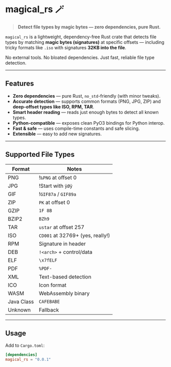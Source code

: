 # magical_rs 🪄

> **Detect file types by magic bytes — zero dependencies, pure Rust.**

`magical_rs` is a lightweight, dependency-free Rust crate that detects file types by matching **magic bytes (signatures)** at specific offsets — including tricky formats like `.iso` with signatures **32KB into the file**.

No external tools. No bloated dependencies. Just fast, reliable file type detection.

---

## Features

- **Zero dependencies** — pure Rust, `no_std`-friendly (with minor tweaks).
- **Accurate detection** — supports common formats (PNG, JPG, ZIP) and **deep-offset types like ISO, RPM, TAR**.
- **Smart header reading** — reads just enough bytes to detect all known types.
- **Python-compatible** — exposes clean PyO3 bindings for Python interop.
- **Fast & safe** — uses compile-time constants and safe slicing.
- **Extensible** — easy to add new signatures.

---

## Supported File Types

| Format     | Notes                            |
| ---------- | -------------------------------- |
| PNG        | !`‰PNG` at offset 0              |
| JPG        | !Start with `ÿØÿ`                |
| GIF        | !`GIF87a` / `GIF89a`             |
| ZIP        | `PK` at offset 0                 |
| GZIP       | `1F 8B`                          |
| BZIP2      | `BZh9`                           |
| TAR        | `ustar` at offset 257            |
| ISO        | `CD001` at 32769+ (yes, really!) |
| RPM        | Signature in header              |
| DEB        | `!<arch>` + control/data         |
| ELF        | `\x7fELF`                        |
| PDF        | `%PDF-`                          |
| XML        | Text-based detection             |
| ICO        | Icon format                      |
| WASM       | WebAssembly binary               |
| Java Class | `CAFEBABE`                       |
| Unknown    | Fallback                         |

---

## Usage

Add to `Cargo.toml`:

```toml
[dependencies]
magical_rs = "0.0.1"
```